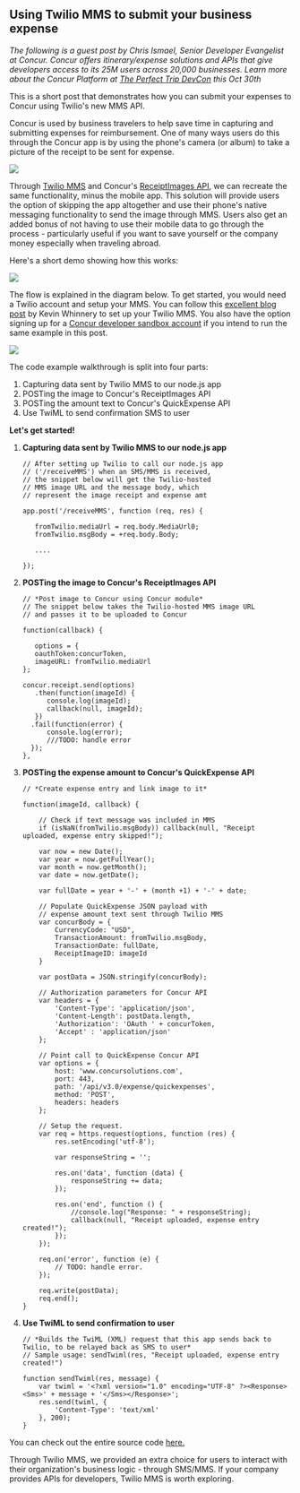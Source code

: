 ## Using Twilio MMS to submit your business expense

_The following is a guest post by Chris Ismael, Senior Developer Evangelist at Concur.  Concur offers itinerary/expense solutions and APIs that give developers access to its 25M users across 20,000 businesses.  Learn more about the Concur Platform at [The Perfect Trip DevCon](http://developer.concur.com/devcon) this Oct 30th_

This is a short post that demonstrates how you can submit your expenses to Concur using Twilio's new MMS API.

Concur is used by business travelers to help save time in capturing and submitting expenses for reimbursement. One of many ways users do this through the Concur app is by using the phone's camera (or album) to take a picture of the receipt to be sent for expense.


![](https://jfqcza.bn1301.livefilestore.com/y2pdcqo0d4eNhIJGkAJJSwspXb6kNyfUPOasr3W3pCw_3ROd6B64lSAvPoG3jq8bhTyPjD3ujpYK8WC2PXglZCjFGKN91k_vD7ppANGDXtPW78/cameraDemo.PNG?psid=1)


Through [Twilio MMS](https://www.twilio.com/mms) and Concur's [ReceiptImages API](https://www.concursolutions.com/api/docs/index.html#!/ReceiptImages), we can recreate the same functionality, minus the mobile app.  This solution will provide users the option of skipping the app altogether and use their phone's native messaging functionality to send the image through MMS. Users also get an added bonus of not having to use their mobile data to go through the process - particularly useful if you want to save yourself or the company money especially when traveling abroad.

Here's a short demo showing how this works:

<a target="_blank" href="https://www.youtube.com/watch?v=jvaKLyyWjLc"><img src="https://jfqcza.bn1301.livefilestore.com/y2poj9tBy1iIuc6IpTGZLnap0ab3cAm6hutsXwK2_YYlhqOpqNX1iQhclvxClMRr6kQNcHAfmkqQVUUHzMWW4uc9AZU0Yt4CHyeDlnc3d6cT3o/Capture%201.PNG?psid=1" /></a>

The flow is explained in the diagram below.  To get started, you would need a Twilio account and setup your MMS.  You can follow this [excellent blog post](https://www.twilio.com/blog/2014/09/getting-started-with-twilio-mms.html) by Kevin Whinnery to set up your Twilio MMS.  You also have the option signing up for a [Concur developer sandbox account](https://developer.concur.com/) if you intend to run the same example in this post.

![](https://jfqcza.bn1301.livefilestore.com/y2pG-OH8zIcw6SXk_SdQxwVpfztEoFBmkPq41sn_yiFtOp3fL0gPiytvpbYs_G0sxsURzQLunNZWBXsU3s1eMtkPuW42gk5wc7WOB2VqY1d-5g/TwilioConcur60.png?psid=1)

The code example walkthrough is split into four parts:

1.  Capturing data sent by Twilio MMS to our node.js app
2.  POSTing the image to Concur's ReceiptImages API
3.  POSTing the amount text to Concur's QuickExpense API
4.  Use TwiML to send confirmation SMS to user

**Let's get started!**

1.  **Capturing data sent by Twilio MMS to our node.js app**

        // After setting up Twilio to call our node.js app 
        // ('/receiveMMS') when an SMS/MMS is received,
        // the snippet below will get the Twilio-hosted
        // MMS image URL and the message body, which
        // represent the image receipt and expense amt
        
        app.post('/receiveMMS', function (req, res) {
       
	       fromTwilio.mediaUrl = req.body.MediaUrl0;
	       fromTwilio.msgBody = +req.body.Body;  
     	                 
	       ....
	
        });

2.  **POSTing the image to Concur's ReceiptImages API**

    	// *Post image to Concur using Concur module*
        // The snippet below takes the Twilio-hosted MMS image URL
        // and passes it to be uploaded to Concur
      
        function(callback) {
 
	       options = {
		   oauthToken:concurToken,
		   imageURL: fromTwilio.mediaUrl
	    };
 
	    concur.receipt.send(options)
	       .then(function(imageId) {
		      console.log(imageId);
		      callback(null, imageId);
	       })
	      .fail(function(error) {
		      console.log(error);
		      ///TODO: handle error
	      });
        },

3.  **POSTing the expense amount to Concur's QuickExpense API**

        // *Create expense entry and link image to it*
 
        function(imageId, callback) {
 
	        // Check if text message was included in MMS
	        if (isNaN(fromTwilio.msgBody)) callback(null, "Receipt uploaded, expense entry skipped!");
 
	        var now = new Date();
	        var year = now.getFullYear();
	        var month = now.getMonth();
	        var date = now.getDate();
 
	        var fullDate = year + '-' + (month +1) + '-' + date;
 
	        // Populate QuickExpense JSON payload with
	        // expense amount text sent through Twilio MMS
	        var concurBody = {
	        	CurrencyCode: "USD",
	        	TransactionAmount: fromTwilio.msgBody,
	        	TransactionDate: fullDate,
	        	ReceiptImageID: imageId
        	}
        
        	var postData = JSON.stringify(concurBody);
        
        	// Authorization parameters for Concur API
        	var headers = {
        		'Content-Type': 'application/json',
        		'Content-Length': postData.length,
        		'Authorization': 'OAuth ' + concurToken,
        		'Accept' : 'application/json'
        	};
        
        	// Point call to QuickExpense Concur API
        	var options = {
        		host: 'www.concursolutions.com',
        		port: 443,
        		path: '/api/v3.0/expense/quickexpenses',
        		method: 'POST',
        		headers: headers
        	};
        
        	// Setup the request.
        	var req = https.request(options, function (res) {
        		res.setEncoding('utf-8');
        
        		var responseString = '';
        
		        res.on('data', function (data) {
		    	    responseString += data;
        	    });
            
            	res.on('end', function () {
			        //console.log("Response: " + responseString);
			        callback(null, "Receipt uploaded, expense entry created!");
		        });
            });
        
            req.on('error', function (e) {
		        // TODO: handle error.
            });
        
            req.write(postData);
            req.end();
        }

4.  **Use TwiML to send confirmation to user**

        // *Builds the TwiML (XML) request that this app sends back to Twilio, to be relayed back as SMS to user*
        // Sample usage: sendTwiml(res, "Receipt uploaded, expense entry created!")
 
        function sendTwiml(res, message) {
            var twiml = '<?xml version="1.0" encoding="UTF-8" ?><Response><Sms>' + message + '</Sms></Response>';
            res.send(twiml, {
                'Content-Type': 'text/xml'
            }, 200);
        }

You can check out the entire source code [here.](https://github.com/ismaelc/TwilioConcurMMS)

Through Twilio MMS, we provided an extra choice for users to interact with their organization's business logic - through SMS/MMS. If your company provides APIs for developers, Twilio MMS is worth exploring.
